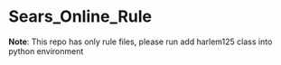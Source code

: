 # Sears_Online_Rule
**Note**: This repo has only rule files, please run add harlem125 class into python environment

